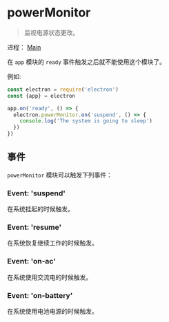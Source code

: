 # powerMonitor

> 监视电源状态更改。

进程： [Main](../glossary.md#main-process)

在 `app` 模块的 `ready` 事件触发之后就不能使用这个模块了。

例如:

```javascript
const electron = require('electron')
const {app} = electron

app.on('ready', () => {
  electron.powerMonitor.on('suspend', () => {
    console.log('The system is going to sleep')
  })
})
```

## 事件

`powerMonitor` 模块可以触发下列事件：

### Event: 'suspend'

在系统挂起的时候触发。

### Event: 'resume'

在系统恢复继续工作的时候触发。

### Event: 'on-ac'

在系统使用交流电的时候触发。

### Event: 'on-battery'

在系统使用电池电源的时候触发。

